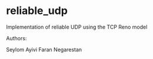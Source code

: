 reliable_udp
============

Implementation of reliable UDP using the TCP Reno model

Authors: 

Seylom Ayivi
Faran Negarestan
